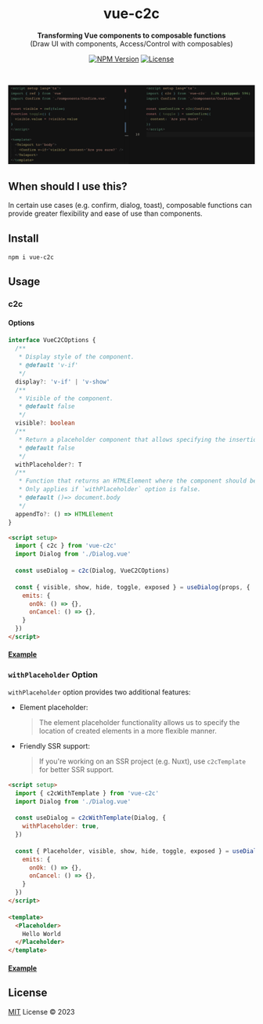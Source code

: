 <h1 align="center">vue-c2c</h1>

<p align="center">
<b>Transforming Vue components to composable functions</b><br/>
 (Draw UI with components, Access/Control with composables)
</p>

<p align="center">
  <a href="https://www.npmjs.com/package/vue-c2c" target="_blank" rel="noopener noreferrer"><img src="https://badgen.net/npm/v/vue-c2c" alt="NPM Version" /></a>
  <a href="https://github.com/webfansplz/vue-c2c/blob/master/LICENSE" target="_blank" rel="noopener noreferrer"><img src="https://badgen.net/github/license/webfansplz/vue-c2c" alt="License" /></a>
</p>

<p align="center">
<a href="https://stackblitz.com/edit/vue-c2c?embed=1&file=src/App.vue"><img src="https://developer.stackblitz.com/img/open_in_stackblitz.svg" alt=""></a>
</p>


<p align="left">
  <img src="./vue-c2c.png" alt="vue-c2c" />
</p>

## When should I use this?

In certain use cases (e.g. confirm, dialog, toast), composable functions can provide greater flexibility and ease of use than components. 


## Install

```bash
npm i vue-c2c
```

## Usage

### c2c

#### Options

```ts
interface VueC2COptions {
  /**
   * Display style of the component.
   * @default 'v-if'
   */
  display?: 'v-if' | 'v-show'
  /**
   * Visible of the component.
   * @default false
   */
  visible?: boolean
  /**
   * Return a placeholder component that allows specifying the insertion position.
   * @default false
   */
  withPlaceholder?: T
  /**
   * Function that returns an HTMLElement where the component should be appended to.
   * Only applies if `withPlaceholder` option is false.
   * @default ()=> document.body
   */
  appendTo?: () => HTMLElement
}
```

```html
<script setup>
  import { c2c } from 'vue-c2c'
  import Dialog from './Dialog.vue'

  const useDialog = c2c(Dialog, VueC2COptions)

  const { visible, show, hide, toggle, exposed } = useDialog(props, {
    emits: {
      onOk: () => {},
      onCancel: () => {},
    } 
  })
</script>
```

#### [Example](./examples/c2c)

### `withPlaceholder` Option

`withPlaceholder` option provides two additional features: 

- Element placeholder: 

  > The element placeholder functionality allows us to specify the location of created elements in a more flexible manner.

- Friendly SSR support:
  
  > If you're working on an SSR project (e.g. Nuxt), use `c2cTemplate` for better SSR support.

```html
<script setup>
  import { c2cWithTemplate } from 'vue-c2c'
  import Dialog from './Dialog.vue'

  const useDialog = c2cWithTemplate(Dialog, {
    withPlaceholder: true,
  })

  const { Placeholder, visible, show, hide, toggle, exposed } = useDialog(props, {
    emits: {
      onOk: () => {},
      onCancel: () => {},
    } 
  })
</script>

<template>
  <Placeholder>
    Hello World
  </Placeholder>
</template>
```

#### [Example](./examples/c2c-with-placeholder)


## License

[MIT](./LICENSE) License © 2023
